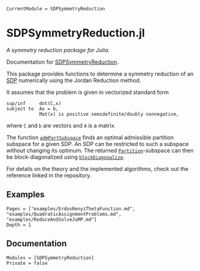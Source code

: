 ```@meta
CurrentModule = SDPSymmetryReduction
```

# SDPSymmetryReduction.jl
*A symmetry reduction package for Julia.*

Documentation for [SDPSymmetryReduction](https://github.com/DanielBrosch/SDPSymmetryReduction.jl).

This package provides functions to determine a symmetry reduction of an [SDP](https://en.wikipedia.org/wiki/Semidefinite_programming) numerically using the Jordan Reduction method.

It assumes that the problem is given in vectorized standard form
```
sup/inf     dot(C,x)
subject to  Ax = b,
            Mat(x) is positive semidefinite/doubly nonnegative,
```
where `C` and `b` are vectors and `A` is a matrix.

The function [`admPartSubspace`](@ref) finds an optimal admissible partition subspace for a given SDP. An SDP can be restricted to such a subspace without changing its optimum. The returned [`Partition`](@ref)-subspace can then be block-diagonalized using [`blockDiagonalize`](@ref).

For details on the theory and the implemented algorithms, check out the reference linked in the repository.

## Examples
```@contents
Pages = ["examples/ErdosRenyiThetaFunction.md", "examples/QuadraticAssignmentProblems.md", "examples/ReduceAndSolveJuMP.md"]
Depth = 1
```

## Documentation

```@autodocs
Modules = [SDPSymmetryReduction]
Private = false
```
